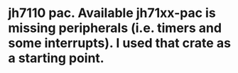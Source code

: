 # jh7110 pac.  Available jh71xx-pac is missing peripherals (i.e. timers and some interrupts).  I used that crate as a starting point.
